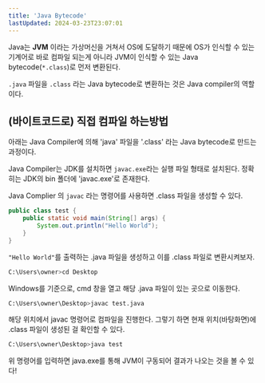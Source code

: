```yaml
---
title: 'Java Bytecode'
lastUpdated: 2024-03-23T23:07:01
---
```


Java는 **JVM** 이라는 가상머신을 거쳐서 OS에 도달하기 때문에 OS가 인식할 수 있는 기계어로 바로 컴파일 되는게 아니라 JVM이 인식할 수 있는 Java bytecode(`*.class`)로 먼저 변환된다.

`.java` 파일을 `.class` 라는 Java bytecode로 변환하는 것은 Java compiler의 역할이다.

## (바이트코드로) 직접 컴파일 하는방법

아래는 Java Compiler에 의해 'java' 파일을 '.class' 라는 Java bytecode로 만드는 과정이다.

Java Compiler는 JDK를 설치하면 `javac.exe`라는 실행 파일 형태로 설치된다. 정확히는 JDK의 bin 폴더에 'javac.exe'로 존재한다.

Java Complier 의 `javac` 라는 명령어를 사용하면 .class 파일을 생성할 수 있다.

```java
public class test {
    public static void main(String[] args) {
        System.out.println("Hello World");
    }
}
```

`"Hello World"`를 출력하는 .java 파일을 생성하고 이를 .class 파일로 변환시켜보자.

```bash
C:\Users\owner>cd Desktop
```

Windows를 기준으로, cmd 창을 열고 해당 .java 파일이 있는 곳으로 이동한다.

```bash
C:\Users\owner\Desktop>javac test.java
```

해당 위치에서 javac 명령어로 컴파일을 진행한다. 그렇기 하면 현재 위치(바탕화면)에 .class 파일이 생성된 걸 확인할 수 있다.


```bash
C:\Users\owner\Desktop>java test
```

위 명령어를 입력하면 java.exe를 통해 JVM이 구동되어 결과가 나오는 것을 볼 수 있다!